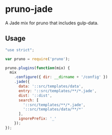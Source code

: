 # pruno-jade

A Jade mix for pruno that includes gulp-data.

## Usage

```js
"use strict";

var pruno = require('pruno');

pruno.plugins(function(mix) {
  mix
    .configure({ dir: __dirname + '/config' })
    .jade({
      data: '::src/templates/data',
      entry: '::src/templates/**/*.jade',
      dist: '::dist',
      search: [
        '::src/templates/**/*.jade',
        '::src/templates/data/**/*'
      ],
      ignorePrefix: '_'
    });
});
```
